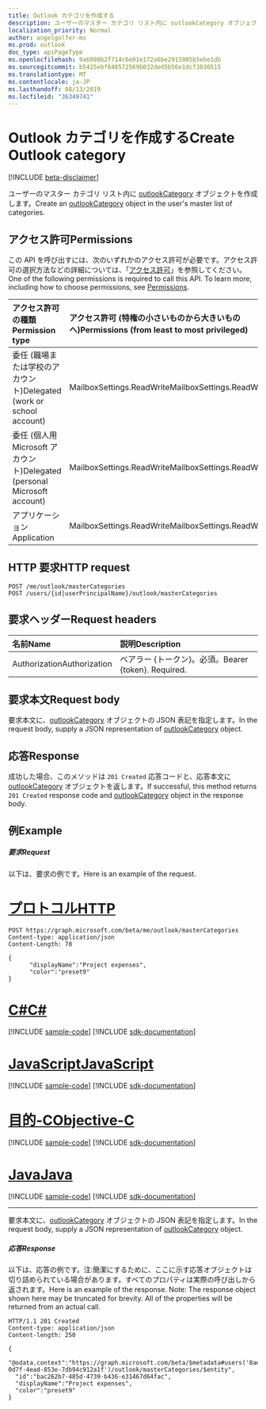 ```yaml
---
title: Outlook カテゴリを作成する
description: ユーザーのマスター カテゴリ リスト内に outlookCategory オブジェクトを作成します。
localization_priority: Normal
author: angelgolfer-ms
ms.prod: outlook
doc_type: apiPageType
ms.openlocfilehash: 9a6098b2f714c6e01e172a6be2915905b5ebe1db
ms.sourcegitcommit: b5425ebf648572569b032ded5b56e1dcf3830515
ms.translationtype: MT
ms.contentlocale: ja-JP
ms.lasthandoff: 08/13/2019
ms.locfileid: "36349741"
---
```

# <a name="create-outlook-category"></a><span data-ttu-id="d44b5-103">Outlook カテゴリを作成する</span><span class="sxs-lookup"><span data-stu-id="d44b5-103">Create Outlook category</span></span>

[!INCLUDE [beta-disclaimer](../../includes/beta-disclaimer.md)]

<span data-ttu-id="d44b5-104">ユーザーのマスター カテゴリ リスト内に [outlookCategory](../resources/outlookcategory.md) オブジェクトを作成します。</span><span class="sxs-lookup"><span data-stu-id="d44b5-104">Create an [outlookCategory](../resources/outlookcategory.md) object in the user's master list of categories.</span></span>

## <a name="permissions"></a><span data-ttu-id="d44b5-105">アクセス許可</span><span class="sxs-lookup"><span data-stu-id="d44b5-105">Permissions</span></span>
<span data-ttu-id="d44b5-p101">この API を呼び出すには、次のいずれかのアクセス許可が必要です。アクセス許可の選択方法などの詳細については、「[アクセス許可](/graph/permissions-reference)」を参照してください。</span><span class="sxs-lookup"><span data-stu-id="d44b5-p101">One of the following permissions is required to call this API. To learn more, including how to choose permissions, see [Permissions](/graph/permissions-reference).</span></span>

|<span data-ttu-id="d44b5-108">アクセス許可の種類</span><span class="sxs-lookup"><span data-stu-id="d44b5-108">Permission type</span></span>      | <span data-ttu-id="d44b5-109">アクセス許可 (特権の小さいものから大きいものへ)</span><span class="sxs-lookup"><span data-stu-id="d44b5-109">Permissions (from least to most privileged)</span></span>              |
|:--------------------|:---------------------------------------------------------|
|<span data-ttu-id="d44b5-110">委任 (職場または学校のアカウント)</span><span class="sxs-lookup"><span data-stu-id="d44b5-110">Delegated (work or school account)</span></span> | <span data-ttu-id="d44b5-111">MailboxSettings.ReadWrite</span><span class="sxs-lookup"><span data-stu-id="d44b5-111">MailboxSettings.ReadWrite</span></span>    |
|<span data-ttu-id="d44b5-112">委任 (個人用 Microsoft アカウント)</span><span class="sxs-lookup"><span data-stu-id="d44b5-112">Delegated (personal Microsoft account)</span></span> | <span data-ttu-id="d44b5-113">MailboxSettings.ReadWrite</span><span class="sxs-lookup"><span data-stu-id="d44b5-113">MailboxSettings.ReadWrite</span></span>   |
|<span data-ttu-id="d44b5-114">アプリケーション</span><span class="sxs-lookup"><span data-stu-id="d44b5-114">Application</span></span> | <span data-ttu-id="d44b5-115">MailboxSettings.ReadWrite</span><span class="sxs-lookup"><span data-stu-id="d44b5-115">MailboxSettings.ReadWrite</span></span> |

## <a name="http-request"></a><span data-ttu-id="d44b5-116">HTTP 要求</span><span class="sxs-lookup"><span data-stu-id="d44b5-116">HTTP request</span></span>
<!-- { "blockType": "ignored" } -->
```http
POST /me/outlook/masterCategories
POST /users/{id|userPrincipalName}/outlook/masterCategories
```
## <a name="request-headers"></a><span data-ttu-id="d44b5-117">要求ヘッダー</span><span class="sxs-lookup"><span data-stu-id="d44b5-117">Request headers</span></span>
| <span data-ttu-id="d44b5-118">名前</span><span class="sxs-lookup"><span data-stu-id="d44b5-118">Name</span></span>       | <span data-ttu-id="d44b5-119">説明</span><span class="sxs-lookup"><span data-stu-id="d44b5-119">Description</span></span>|
|:---------------|:----------|
| <span data-ttu-id="d44b5-120">Authorization</span><span class="sxs-lookup"><span data-stu-id="d44b5-120">Authorization</span></span>  | <span data-ttu-id="d44b5-p102">ベアラー {トークン}。必須。</span><span class="sxs-lookup"><span data-stu-id="d44b5-p102">Bearer {token}. Required.</span></span> |


## <a name="request-body"></a><span data-ttu-id="d44b5-123">要求本文</span><span class="sxs-lookup"><span data-stu-id="d44b5-123">Request body</span></span>
<span data-ttu-id="d44b5-124">要求本文に、[outlookCategory](../resources/outlookcategory.md) オブジェクトの JSON 表記を指定します。</span><span class="sxs-lookup"><span data-stu-id="d44b5-124">In the request body, supply a JSON representation of [outlookCategory](../resources/outlookcategory.md) object.</span></span>

## <a name="response"></a><span data-ttu-id="d44b5-125">応答</span><span class="sxs-lookup"><span data-stu-id="d44b5-125">Response</span></span>

<span data-ttu-id="d44b5-126">成功した場合、このメソッドは `201 Created` 応答コードと、応答本文に [outlookCategory](../resources/outlookcategory.md) オブジェクトを返します。</span><span class="sxs-lookup"><span data-stu-id="d44b5-126">If successful, this method returns `201 Created` response code and [outlookCategory](../resources/outlookcategory.md) object in the response body.</span></span>

## <a name="example"></a><span data-ttu-id="d44b5-127">例</span><span class="sxs-lookup"><span data-stu-id="d44b5-127">Example</span></span>
##### <a name="request"></a><span data-ttu-id="d44b5-128">要求</span><span class="sxs-lookup"><span data-stu-id="d44b5-128">Request</span></span>
<span data-ttu-id="d44b5-129">以下は、要求の例です。</span><span class="sxs-lookup"><span data-stu-id="d44b5-129">Here is an example of the request.</span></span>

# <a name="httptabhttp"></a>[<span data-ttu-id="d44b5-130">プロトコル</span><span class="sxs-lookup"><span data-stu-id="d44b5-130">HTTP</span></span>](#tab/http)
<!-- {
  "blockType": "request",
  "name": "create_outlookcategory_from_outlookuser"
}-->
```http
POST https://graph.microsoft.com/beta/me/outlook/masterCategories
Content-type: application/json
Content-Length: 70

{
      "displayName":"Project expenses",
      "color":"preset9"
}
```
# <a name="ctabcsharp"></a>[<span data-ttu-id="d44b5-131">C#</span><span class="sxs-lookup"><span data-stu-id="d44b5-131">C#</span></span>](#tab/csharp)
[!INCLUDE [sample-code](../includes/snippets/csharp/create-outlookcategory-from-outlookuser-csharp-snippets.md)]
[!INCLUDE [sdk-documentation](../includes/snippets/snippets-sdk-documentation-link.md)]

# <a name="javascripttabjavascript"></a>[<span data-ttu-id="d44b5-132">JavaScript</span><span class="sxs-lookup"><span data-stu-id="d44b5-132">JavaScript</span></span>](#tab/javascript)
[!INCLUDE [sample-code](../includes/snippets/javascript/create-outlookcategory-from-outlookuser-javascript-snippets.md)]
[!INCLUDE [sdk-documentation](../includes/snippets/snippets-sdk-documentation-link.md)]

# <a name="objective-ctabobjc"></a>[<span data-ttu-id="d44b5-133">目的-C</span><span class="sxs-lookup"><span data-stu-id="d44b5-133">Objective-C</span></span>](#tab/objc)
[!INCLUDE [sample-code](../includes/snippets/objc/create-outlookcategory-from-outlookuser-objc-snippets.md)]
[!INCLUDE [sdk-documentation](../includes/snippets/snippets-sdk-documentation-link.md)]

# <a name="javatabjava"></a>[<span data-ttu-id="d44b5-134">Java</span><span class="sxs-lookup"><span data-stu-id="d44b5-134">Java</span></span>](#tab/java)
[!INCLUDE [sample-code](../includes/snippets/java/create-outlookcategory-from-outlookuser-java-snippets.md)]
[!INCLUDE [sdk-documentation](../includes/snippets/snippets-sdk-documentation-link.md)]

---

<span data-ttu-id="d44b5-135">要求本文に、[outlookCategory](../resources/outlookcategory.md) オブジェクトの JSON 表記を指定します。</span><span class="sxs-lookup"><span data-stu-id="d44b5-135">In the request body, supply a JSON representation of [outlookCategory](../resources/outlookcategory.md) object.</span></span>
##### <a name="response"></a><span data-ttu-id="d44b5-136">応答</span><span class="sxs-lookup"><span data-stu-id="d44b5-136">Response</span></span>
<span data-ttu-id="d44b5-p103">以下は、応答の例です。注:簡潔にするために、ここに示す応答オブジェクトは切り詰められている場合があります。すべてのプロパティは実際の呼び出しから返されます。</span><span class="sxs-lookup"><span data-stu-id="d44b5-p103">Here is an example of the response. Note: The response object shown here may be truncated for brevity. All of the properties will be returned from an actual call.</span></span>
<!-- {
  "blockType": "response",
  "truncated": true,
  "@odata.type": "microsoft.graph.outlookCategory"
} -->
```http
HTTP/1.1 201 Created
Content-type: application/json
Content-length: 250

{
  "@odata.context":"https://graph.microsoft.com/beta/$metadata#users('8ae6f565-0d7f-4ead-853e-7db94c912a1f')/outlook/masterCategories/$entity",
  "id":"bac262b7-485d-4739-b436-e31467d64fac",
  "displayName":"Project expenses",
  "color":"preset9"
}
```

<!-- uuid: 8fcb5dbc-d5aa-4681-8e31-b001d5168d79
2015-10-25 14:57:30 UTC -->
<!--
{
  "type": "#page.annotation",
  "description": "Create outlookCategory",
  "keywords": "",
  "section": "documentation",
  "tocPath": "",
  "suppressions": [
  ]
}
-->
